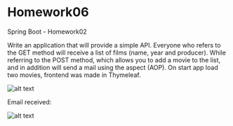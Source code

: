 # Homework06
Spring Boot - Homework02

Write an application that will provide a simple API. 
Everyone who refers to the GET method will receive a list of films (name, year and producer). 
While referring to the POST method, which allows you to add a movie to the list, and in addition will send a mail using the aspect (AOP).
On start app load two movies, frontend was made in Thymeleaf.

![alt text](https://i.imgur.com/dos0lcz.jpg) 

Email received:

![alt text](https://i.imgur.com/ssxUrts.jpg) 
